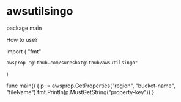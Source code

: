 # awsutilsingo
package main

How to use?

import (
	"fmt"

	awsprop "github.com/sureshatgithub/awsutilsingo"
)

func main() {
	p := awsprop.GetProperties("region", "bucket-name", "fileName")
	fmt.Println(p.MustGetString("property-key"))
}
